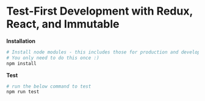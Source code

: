 # Test-First Development with Redux, React, and Immutable

**Installation**
```bash
# Install node modules - this includes those for production and development
# You only need to do this once :)
npm install
```

**Test**

```bash
# run the below command to test
npm run test

```